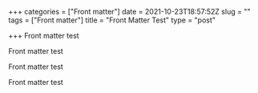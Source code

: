 +++
categories = ["Front matter"]
date = 2021-10-23T18:57:52Z
slug = ""
tags = ["Front matter"]
title = "Front Matter Test"
type = "post"

+++
Front matter test

Front matter test

Front matter test

Front matter test
